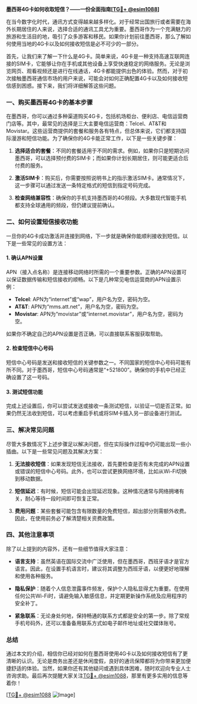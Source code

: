 **墨西哥4G卡如何收取短信？——一份全面指南[[TG💪+ @esim1088](https://t.me/s/esim1088)]**

在当今数字化时代，通讯方式变得越来越多样化。对于经常出国旅行或者需要在海外长期居住的人来说，选择合适的通讯工具尤为重要。墨西哥作为一个充满魅力的旅游和生活目的地，吸引了众多游客和移民。如果你计划前往墨西哥，那么了解如何使用当地的4G卡以及如何接收短信是必不可少的一部分。

首先，让我们来了解一下什么是4G卡。简单来说，4G卡是一种支持高速互联网连接的SIM卡，它能够让你在手机或其他设备上享受快速稳定的网络服务。无论是浏览网页、观看视频还是进行在线通话，4G卡都能提供出色的体验。然而，对于初次接触墨西哥通信市场的用户来说，可能会对如何正确配置4G卡以及如何接收短信感到困惑。接下来，我们将详细解答这些问题。

### 一、购买墨西哥4G卡的基本步骤

在墨西哥，你可以通过多种渠道购买4G卡，包括机场柜台、便利店、电信运营商门店等。其中，最常见的选择是三大主要电信运营商：Telcel、AT&T和Movistar。这些运营商提供的套餐和服务各有特点，但总体来说，它们都支持国际漫游和短信功能。为了确保你的4G卡能正常工作，以下是一些关键步骤：

1. **选择适合的套餐**：不同的套餐适用于不同的需求。例如，如果你只是短期访问墨西哥，可以选择预付费的SIM卡；而如果你计划长期居住，则可能更适合后付费的服务。
   
2. **激活SIM卡**：购买后，你需要按照说明书上的指示激活SIM卡。通常情况下，这一步骤可以通过发送一条特定格式的短信到指定号码完成。

3. **检查网络兼容性**：确保你的手机支持墨西哥的4G频段。大多数现代智能手机都支持全球通用的频段，但仍建议提前确认。

### 二、如何设置短信接收功能

一旦你的4G卡成功激活并连接到网络，下一步就是确保你能顺利接收到短信。以下是一些常见的设置方法：

#### 1. 确认APN设置
APN（接入点名称）是连接移动网络时所需的一个重要参数。正确的APN设置可以保证数据传输和短信接收的顺畅。以下是几种常见电信运营商的APN设置示例：

- **Telcel**: APN为“internet”或“wap”，用户名为空，密码为空。
- **AT&T**: APN为“mms.att.net”，用户名为空，密码为空。
- **Movistar**: APN为“movistar”或“internet.movistar”，用户名为空，密码为空。

如果你不确定自己的APN设置是否正确，可以直接联系客服获取帮助。

#### 2. 检查短信中心号码
短信中心号码是发送和接收短信的关键参数之一。不同国家的短信中心号码可能有所不同。对于墨西哥，短信中心号码通常是“+521800”。确保你的手机中已经正确设置了这一号码。

#### 3. 测试短信功能
完成上述设置后，你可以尝试发送或接收一条测试短信，以验证一切是否正常。如果仍然无法收到短信，可以考虑重启手机或将SIM卡插入另一部设备进行测试。

### 三、解决常见问题

尽管大多数情况下上述步骤足以解决问题，但在实际操作过程中仍可能出现一些小插曲。以下是一些常见问题及其解决方案：

1. **无法接收短信**：如果发现短信无法接收，首先要检查是否有未完成的APN设置或错误的短信中心号码。此外，也可以尝试更换网络环境，比如从Wi-Fi切换到移动数据。

2. **短信延迟**：有时候，短信可能会出现延迟现象。这种情况通常与网络拥堵有关，耐心等待一段时间即可恢复正常。

3. **费用问题**：某些套餐可能包含有限数量的免费短信，超出部分则需额外收费。因此，在使用前务必了解清楚相关资费政策。

### 四、其他注意事项

除了以上提到的内容外，还有一些细节值得大家注意：

- **语言支持**：虽然英语在国际交流中广泛使用，但在墨西哥，西班牙语才是官方语言。因此，在设置手机语言时，建议将其调整为西班牙语，以便更好地理解和使用各种服务。
  
- **隐私保护**：随着个人信息泄露事件频发，保护个人隐私显得尤为重要。在使用任何公共Wi-Fi时，请避免输入敏感信息，并定期更新操作系统及应用程序的安全补丁。

- **紧急联系**：无论身处何地，保持畅通的联系方式都是安全的第一步。除了常规手机号码外，还可以准备备用联系方式如电子邮件地址或社交媒体账号。

### 总结

通过本文的介绍，相信你已经对如何在墨西哥使用4G卡以及如何接收短信有了更清晰的认识。无论是商务出差还是休闲度假，良好的通讯保障都将为你带来更加便捷舒适的体验。当然，如果你还有其他疑问或遇到具体困难，随时欢迎向专业人士咨询求助。最后再次提醒大家关注[TG💪+ @esim1088](https://t.me/s/esim1088)，那里有更多实用的信息等着你！

[[TG💪+ @esim1088](https://t.me/s/esim1088) ![Image](https://i.postimg.cc/4NQfJmqS/Snipaste-2025-05-13-00-14-12.png)]